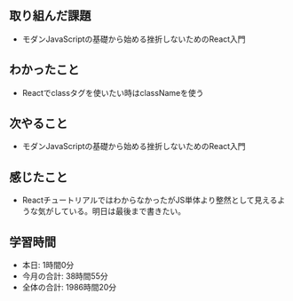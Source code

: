 ## 取り組んだ課題
- モダンJavaScriptの基礎から始める挫折しないためのReact入門
## わかったこと
- Reactでclassタグを使いたい時はclassNameを使う
## 次やること
- モダンJavaScriptの基礎から始める挫折しないためのReact入門
## 感じたこと
- ReactチュートリアルではわからなかったがJS単体より整然として見えるような気がしている。明日は最後まで書きたい。
## 学習時間
- 本日: 1時間0分
- 今月の合計: 38時間55分
- 全体の合計: 1986時間20分
